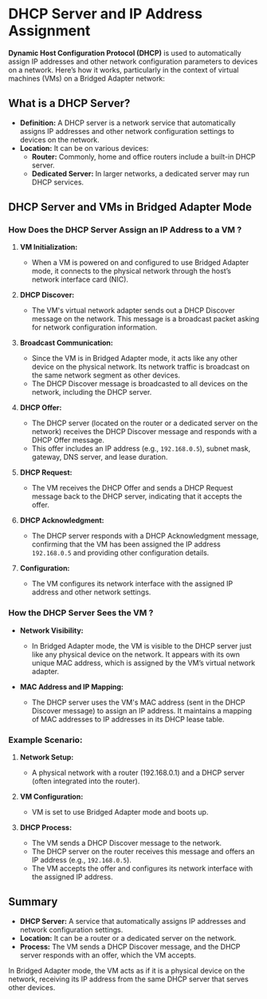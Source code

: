 # DHCP Server and IP Address Assignment

**Dynamic Host Configuration Protocol (DHCP)** is used to automatically assign IP addresses and other network configuration parameters to devices on a network. Here’s how it works, particularly in the context of virtual machines (VMs) on a Bridged Adapter network:

## What is a DHCP Server?

- **Definition:** A DHCP server is a network service that automatically assigns IP addresses and other network configuration settings to devices on the network.
- **Location:** It can be on various devices:
  - **Router:** Commonly, home and office routers include a built-in DHCP server.
  - **Dedicated Server:** In larger networks, a dedicated server may run DHCP services.

## DHCP Server and VMs in Bridged Adapter Mode

### **How Does the DHCP Server Assign an IP Address to a VM ?**

1. **VM Initialization:**

   - When a VM is powered on and configured to use Bridged Adapter mode, it connects to the physical network through the host’s network interface card (NIC).

2. **DHCP Discover:**

   - The VM's virtual network adapter sends out a DHCP Discover message on the network. This message is a broadcast packet asking for network configuration information.

3. **Broadcast Communication:**

   - Since the VM is in Bridged Adapter mode, it acts like any other device on the physical network. Its network traffic is broadcast on the same network segment as other devices.
   - The DHCP Discover message is broadcasted to all devices on the network, including the DHCP server.

4. **DHCP Offer:**

   - The DHCP server (located on the router or a dedicated server on the network) receives the DHCP Discover message and responds with a DHCP Offer message.
   - This offer includes an IP address (e.g., `192.168.0.5`), subnet mask, gateway, DNS server, and lease duration.

5. **DHCP Request:**

   - The VM receives the DHCP Offer and sends a DHCP Request message back to the DHCP server, indicating that it accepts the offer.

6. **DHCP Acknowledgment:**

   - The DHCP server responds with a DHCP Acknowledgment message, confirming that the VM has been assigned the IP address `192.168.0.5` and providing other configuration details.

7. **Configuration:**
   - The VM configures its network interface with the assigned IP address and other network settings.

### **How the DHCP Server Sees the VM ?**

- **Network Visibility:**

  - In Bridged Adapter mode, the VM is visible to the DHCP server just like any physical device on the network. It appears with its own unique MAC address, which is assigned by the VM’s virtual network adapter.

- **MAC Address and IP Mapping:**
  - The DHCP server uses the VM's MAC address (sent in the DHCP Discover message) to assign an IP address. It maintains a mapping of MAC addresses to IP addresses in its DHCP lease table.

### **Example Scenario:**

1. **Network Setup:**

   - A physical network with a router (192.168.0.1) and a DHCP server (often integrated into the router).

2. **VM Configuration:**

   - VM is set to use Bridged Adapter mode and boots up.

3. **DHCP Process:**
   - The VM sends a DHCP Discover message to the network.
   - The DHCP server on the router receives this message and offers an IP address (e.g., `192.168.0.5`).
   - The VM accepts the offer and configures its network interface with the assigned IP address.

## Summary

- **DHCP Server:** A service that automatically assigns IP addresses and network configuration settings.
- **Location:** It can be a router or a dedicated server on the network.
- **Process:** The VM sends a DHCP Discover message, and the DHCP server responds with an offer, which the VM accepts.

In Bridged Adapter mode, the VM acts as if it is a physical device on the network, receiving its IP address from the same DHCP server that serves other devices.
